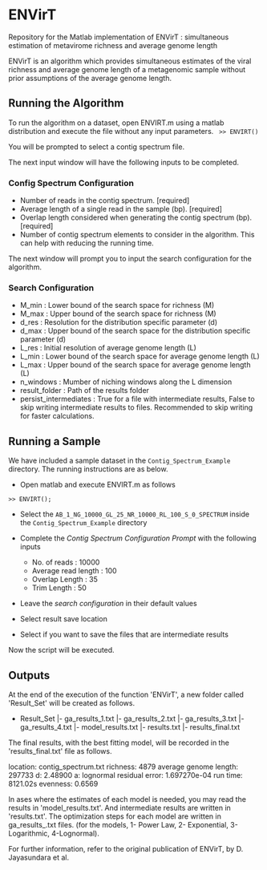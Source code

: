 # ENVirT
Repository for the Matlab implementation of ENVirT : simultaneous estimation of metavirome richness and average genome length

ENVirT is an algorithm which provides simultaneous estimates of the viral richness and average genome length of a metagenomic sample without prior assumptions of the average genome length. 

## Running the Algorithm

To run the algorithm on a dataset, open ENVIRT.m using a matlab distribution and execute the file without any input parameters. 
`` >> ENVIRT()``

You will be prompted to select a contig spectrum file. 

The next input window will have the following inputs to be completed. 

### Config Spectrum Configuration
* Number of reads in the contig spectrum. [required]
* Average length of a single read in the sample (bp). [required]
* Overlap length considered when generating the contig spectrum (bp). [required]
* Number of contig spectrum elements to consider in the algorithm. This can help with reducing the running time.

The next window will prompt you to input the search configuration for the algorithm. 

### Search Configuration 
* M_min : Lower bound of the search space for richness (M)
* M_max : Upper bound of the search space for richness (M)
* d_res : Resolution for the distribution specific parameter (d)
* d_max : Upper bound of the search space for the distribution specific parameter (d)
* L_res : Initial resolution of average genome length (L)
* L_min : Lower bound of the search space for average genome length (L)
* L_max : Upper bound of the search space for average genome length (L)
* n_windows : Mumber of niching windows along the L dimension
* result_folder : Path of the results folder
* persist_intermediates : True for a file with intermediate results, False to skip writing intermediate results to files. Recommended to skip writing for faster calculations. 
  
## Running a Sample

We have included a sample dataset in the ``Contig_Spectrum_Example`` directory. The running instructions are as below. 

* Open matlab and execute ENVIRT.m as follows

`` >> ENVIRT(); ``

* Select the ``AB_1_NG_10000_GL_25_NR_10000_RL_100_S_0_SPECTRUM`` inside the ``Contig_Spectrum_Example`` directory 
 
* Complete the _Contig Spectrum Configuration Prompt_ with the following inputs 
	- No. of reads : 10000
	- Average read length : 100 
	- Overlap Length : 35
	- Trim Length : 50 
* Leave the _search configuration_ in their default values

* Select result save location

* Select if you want to save the files that are intermediate results

Now the script will be executed. 


## Outputs

At the end of the execution of the function 'ENVirT', a new folder called 'Result_Set' will be created as follows.

+  Result_Set
  |-  ga_results_1.txt
  |-  ga_results_2.txt
  |-  ga_results_3.txt
  |-  ga_results_4.txt
  |-  model_results.txt
  |-  results.txt
  |-  results_final.txt

The final results, with the best fitting model, will be recorded in the 'results_final.txt' file as follows. 

 location: contig_spectrum.txt
 richness: 4879
 average genome length: 297733
 d: 2.48900
 a: lognormal
 residual error: 1.697270e-04
 run time: 8121.02s
 evenness: 0.6569

In ases where the estimates of each model is needed, you may read the results in 'model_results.txt'. And intermediate results are written in 'results.txt'. The optimization steps for each model are written in ga_results_<model>.txt files. 
(for the models, 1- Power Law, 2- Exponential, 3- Logarithmic, 4-Lognormal).

For further information, refer to the original publication of ENVirT, by D. Jayasundara et al. 
